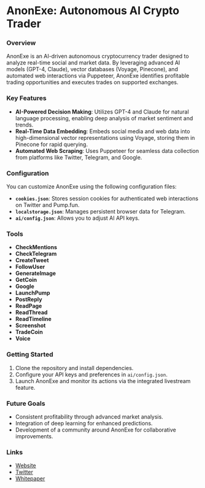 # AnonExe: Autonomous AI Crypto Trader

### Overview

AnonExe is an AI-driven autonomous cryptocurrency trader designed to analyze real-time social and market data. By leveraging advanced AI models (GPT-4, Claude), vector databases (Voyage, Pinecone), and automated web interactions via Puppeteer, AnonExe identifies profitable trading opportunities and executes trades on supported exchanges.

### Key Features

- **AI-Powered Decision Making**: Utilizes GPT-4 and Claude for natural language processing, enabling deep analysis of market sentiment and trends.
- **Real-Time Data Embedding**: Embeds social media and web data into high-dimensional vector representations using Voyage, storing them in Pinecone for rapid querying.
- **Automated Web Scraping**: Uses Puppeteer for seamless data collection from platforms like Twitter, Telegram, and Google.

### Configuration

You can customize AnonExe using the following configuration files:

- **`cookies.json`**: Stores session cookies for authenticated web interactions on Twitter and Pump.fun.
- **`localstorage.json`**: Manages persistent browser data for Telegram.
- **`ai/config.json`**: Allows you to adjust AI API keys.

### Tools
- **CheckMentions**
- **CheckTelegram**
- **CreateTweet**
- **FollowUser**
- **GenerateImage**
- **GetCoin**
- **Google**
- **LaunchPump**
- **PostReply**
- **ReadPage**
- **ReadThread**
- **ReadTimeline**
- **Screenshot**
- **TradeCoin**
- **Voice**

### Getting Started

1. Clone the repository and install dependencies.
2. Configure your API keys and preferences in `ai/config.json`.
3. Launch AnonExe and monitor its actions via the integrated livestream feature.

### Future Goals

- Consistent profitability through advanced market analysis.
- Integration of deep learning for enhanced predictions.
- Development of a community around AnonExe for collaborative improvements.

### Links

- [Website](https://anonexe.com)
- [Twitter](https://x.com/anonexe)
- [Whitepaper](https://anonexe.com/whitepaper.pdf)
